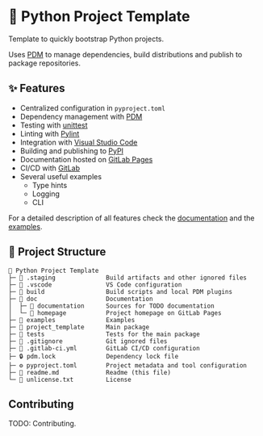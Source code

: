 # 🐍 Python Project Template
Template to quickly bootstrap Python projects.

Uses [PDM](https://pdm.fming.dev/) to manage dependencies, build distributions and publish to package repositories.


## ✨ Features
- Centralized configuration in `pyproject.toml`
- Dependency management with [PDM](https://pdm.fming.dev/)
- Testing with [unittest](https://docs.python.org/3/library/unittest.html)
- Linting with [Pylint](https://github.com/pylint-dev/pylint)
- Integration with [Visual Studio Code](https://code.visualstudio.com/)
- Building and publishing to [PyPI](https://pypi.org/)
- Documentation hosted on [GitLab Pages](https://docs.gitlab.com/ee/user/project/pages/)
- CI/CD with [GitLab](https://docs.gitlab.com/ee/ci/)
- Several useful examples
	- Type hints
	- Logging
	- CLI

For a detailed description of all features check the [documentation](https://marcelotsvaz.gitlab.io/python-project-template/documentation/) and the [examples](examples/).


## 📂 Project Structure
```
📂 Python Project Template
├─ 📁 .staging              Build artifacts and other ignored files
├─ 📁 .vscode               VS Code configuration
├─ 📁 build                 Build scripts and local PDM plugins
├─ 📂 doc                   Documentation
│  ├─ 📁 documentation      Sources for TODO documentation
│  └─ 📁 homepage           Project homepage on GitLab Pages
├─ 📁 examples              Examples
├─ 📁 project_template      Main package
├─ 📁 tests                 Tests for the main package
├─ 🔶 .gitignore            Git ignored files
├─ 🦊 .gitlab-ci.yml        GitLab CI/CD configuration
├─ 🔒 pdm.lock              Dependency lock file
├─ ⚙️ pyproject.toml        Project metadata and tool configuration
├─ 📄 readme.md             Readme (this file)
└─ 📜 unlicense.txt         License
```


## Contributing
TODO: Contributing.